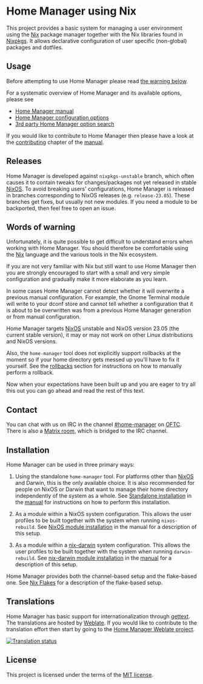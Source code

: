 Home Manager using Nix
======================

This project provides a basic system for managing a user environment
using the [Nix][] package manager together with the Nix libraries found
in [Nixpkgs][]. It allows declarative configuration of user specific
(non-global) packages and dotfiles.

Usage
-----

Before attempting to use Home Manager please read [the warning
below](#words-of-warning).

For a systematic overview of Home Manager and its available options,
please see

- [Home Manager manual][manual]
- [Home Manager configuration options][configuration options]
- [3rd party Home Manager option
  search](https://mipmip.github.io/home-manager-option-search/)

If you would like to contribute to Home Manager then please have a look
at the [contributing][] chapter of the [manual][].

Releases
--------

Home Manager is developed against `nixpkgs-unstable` branch, which often
causes it to contain tweaks for changes/packages not yet released in
stable [NixOS][]. To avoid breaking users' configurations, Home Manager
is released in branches corresponding to NixOS releases (e.g.
`release-23.05`). These branches get fixes, but usually not new modules.
If you need a module to be backported, then feel free to open an issue.

Words of warning
----------------

Unfortunately, it is quite possible to get difficult to understand
errors when working with Home Manager. You should therefore be
comfortable using the [Nix][] language and the various tools in the Nix
ecosystem.

If you are not very familiar with Nix but still want to use Home Manager
then you are strongly encouraged to start with a small and very simple
configuration and gradually make it more elaborate as you learn.

In some cases Home Manager cannot detect whether it will overwrite a
previous manual configuration. For example, the Gnome Terminal module
will write to your dconf store and cannot tell whether a configuration
that it is about to be overwritten was from a previous Home Manager
generation or from manual configuration.

Home Manager targets [NixOS][] unstable and NixOS version 23.05 (the
current stable version), it may or may not work on other Linux
distributions and NixOS versions.

Also, the `home-manager` tool does not explicitly support rollbacks at
the moment so if your home directory gets messed up you'll have to fix
it yourself. See the [rollbacks][] section for instructions on how to
manually perform a rollback.

Now when your expectations have been built up and you are eager to try
all this out you can go ahead and read the rest of this text.

Contact
-------

You can chat with us on IRC in the channel [#home-manager][] on
[OFTC][]. There is also a [Matrix
room](https://matrix.to/#/#hm:rycee.net), which is bridged to the IRC
channel.

Installation
------------

Home Manager can be used in three primary ways:

1. Using the standalone `home-manager` tool. For platforms other than
   [NixOS][] and Darwin, this is the only available choice. It is also
   recommended for people on NixOS or Darwin that want to manage their
   home directory independently of the system as a whole. See
   [Standalone installation][manual standalone install] in the
   [manual][] for instructions on how to perform this installation.

2. As a module within a NixOS system configuration. This allows the user
   profiles to be built together with the system when running
   `nixos-rebuild`. See [NixOS module installation][manual nixos
   install] in the manual for a description of this setup.

3. As a module within a [nix-darwin][] system configuration. This allows
   the user profiles to be built together with the system when running
   `darwin-rebuild`. See [nix-darwin module installation][manual
   nix-darwin install] in the [manual][] for a description of this
   setup.

Home Manager provides both the channel-based setup and the flake-based
one. See [Nix Flakes][manual nix flakes] for a description of the
flake-based setup.

Translations
------------

Home Manager has basic support for internationalization through
[gettext](https://www.gnu.org/software/gettext/). The translations are
hosted by [Weblate](https://weblate.org/). If you would like to
contribute to the translation effort then start by going to the [Home
Manager Weblate
project](https://hosted.weblate.org/engage/home-manager/).

<a href="https://hosted.weblate.org/engage/home-manager/">
    <img src="https://hosted.weblate.org/widgets/home-manager/-/multi-auto.svg" alt="Translation status" />
</a>

License
-------

This project is licensed under the terms of the [MIT license](LICENSE).

[#home-manager]: https://webchat.oftc.net/?channels=home-manager
[Nix Flakes]: https://nixos.wiki/wiki/Flakes
[NixOS]: https://nixos.org/
[Nix]: https://nixos.org/explore.html
[Nixpkgs]: https://github.com/NixOS/nixpkgs
[OFTC]: https://oftc.net/
[configuration options]: https://nix-community.github.io/home-manager/options.html
[contributing]: https://nix-community.github.io/home-manager/#ch-contributing
[manual nix flakes]: https://nix-community.github.io/home-manager/index.html#ch-nix-flakes
[manual nix-darwin install]: https://nix-community.github.io/home-manager/index.html#sec-install-nix-darwin-module
[manual nixos install]: https://nix-community.github.io/home-manager/index.html#sec-install-nixos-module
[manual standalone install]: https://nix-community.github.io/home-manager/index.html#sec-install-standalone
[manual]: https://nix-community.github.io/home-manager/index.html
[nix-darwin]: https://github.com/LnL7/nix-darwin
[rollbacks]: https://nix-community.github.io/home-manager/index.html#sec-usage-rollbacks
